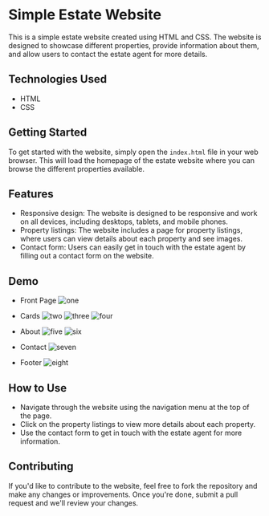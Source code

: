 # Simple Estate Website

This is a simple estate website created using HTML and CSS. The website is designed to showcase different properties, provide information about them, and allow users to contact the estate agent for more details.

## Technologies Used

- HTML
- CSS

## Getting Started

To get started with the website, simply open the `index.html` file in your web browser. This will load the homepage of the estate website where you can browse the different properties available.

## Features

- Responsive design: The website is designed to be responsive and work on all devices, including desktops, tablets, and mobile phones.
- Property listings: The website includes a page for property listings, where users can view details about each property and see images.
- Contact form: Users can easily get in touch with the estate agent by filling out a contact form on the website.

## Demo
- Front Page
![one](https://github.com/Shashanktriathi1703/Simple-Estate-Website/assets/105815482/517cf63b-776d-4822-a48f-0abf1f48f7f4)

- Cards
![two](https://github.com/Shashanktriathi1703/Simple-Estate-Website/assets/105815482/e1204d0e-ef2b-4c6e-a2b5-9247ae63bc7c)
![three](https://github.com/Shashanktriathi1703/Simple-Estate-Website/assets/105815482/6c85bc46-f6bc-4a3a-bf87-c59b8391015a)
![four](https://github.com/Shashanktriathi1703/Simple-Estate-Website/assets/105815482/7eab1ab2-6f7b-4c9d-a740-756c42397056)

- About
![five](https://github.com/Shashanktriathi1703/Simple-Estate-Website/assets/105815482/b5a90d64-656d-43b5-8259-9037ce64e892)
![six](https://github.com/Shashanktriathi1703/Simple-Estate-Website/assets/105815482/e117e09f-0da8-449c-8662-6288a9796bc2)

- Contact
![seven](https://github.com/Shashanktriathi1703/Simple-Estate-Website/assets/105815482/49fe5a20-604f-46c9-b8e2-af2760c8eabc)

- Footer
![eight](https://github.com/Shashanktriathi1703/Simple-Estate-Website/assets/105815482/806f2486-ff66-4a75-8a4a-1494240c8396)


## How to Use

- Navigate through the website using the navigation menu at the top of the page.
- Click on the property listings to view more details about each property.
- Use the contact form to get in touch with the estate agent for more information.

## Contributing

If you'd like to contribute to the website, feel free to fork the repository and make any changes or improvements. Once you're done, submit a pull request and we'll review your changes.
